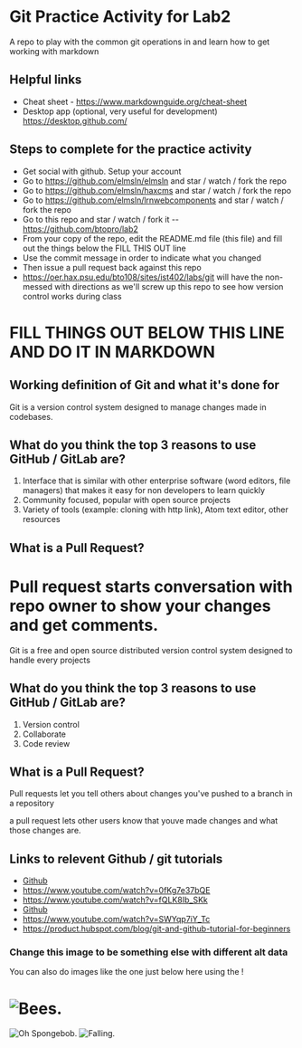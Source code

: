 # Git Practice Activity for Lab2
A repo to play with the common git operations in and learn how to get working with markdown
## Helpful links
- Cheat sheet - https://www.markdownguide.org/cheat-sheet
- Desktop app (optional, very useful for development) https://desktop.github.com/

## Steps to complete for the practice activity
- Get social with github. Setup your account
- Go to https://github.com/elmsln/elmsln and star / watch / fork the repo
- Go to https://github.com/elmsln/haxcms and star / watch / fork the repo
- Go to https://github.com/elmsln/lrnwebcomponents and star / watch / fork the repo
- Go to this repo and star / watch / fork it -- https://github.com/btopro/lab2
- From your copy of the repo, edit the README.md file (this file) and fill out the things below the FILL THIS OUT line
- Use the commit message in order to indicate what you changed
- Then issue a pull request back against this repo
- https://oer.hax.psu.edu/bto108/sites/ist402/labs/git will have the non-messed with directions as we'll screw up this repo to see how version control works during class

# FILL THINGS OUT BELOW THIS LINE AND DO IT IN MARKDOWN

## Working definition of Git and what it's done for

Git is a version control system designed to manage changes made in codebases. 
## What do you think the top 3 reasons to use GitHub / GitLab are?
1. Interface that is similar with other enterprise software (word editors, file managers) that makes it easy for non developers to learn quickly
2. Community focused, popular with open source projects
3. Variety of tools (example: cloning with http link), Atom text editor, other resources 

## What is a Pull Request?
Pull request starts conversation with repo owner to show your changes and get comments. 
=======
Git is a free and open source distributed version control system designed to handle every projects
## What do you think the top 3 reasons to use GitHub / GitLab are?
1. Version control
2. Collaborate
3. Code review

## What is a Pull Request?
Pull requests let you tell others about changes you've pushed to a branch in a repository

a pull request lets other users know that youve made changes and what those changes are. 


## Links to relevent Github / git tutorials
- [Github](https://github.com/)
- https://www.youtube.com/watch?v=0fKg7e37bQE
- https://www.youtube.com/watch?v=fQLK8Ib_SKk
- [Github](https://github.com/)
- https://www.youtube.com/watch?v=SWYqp7iY_Tc
- https://product.hubspot.com/blog/git-and-github-tutorial-for-beginners


### Change this image to be something else with different alt data
You can also do images like the one just below here using the !

![Bees](https://media.giphy.com/media/8GJ6jz1GsgiwU/giphy.gif).
=======
![Oh Spongebob](https://media.giphy.com/media/HmO7FZjok6mhW/giphy.gif).
![Falling](https://media.giphy.com/media/cHFdCVLqWhOJW/source.gif).

